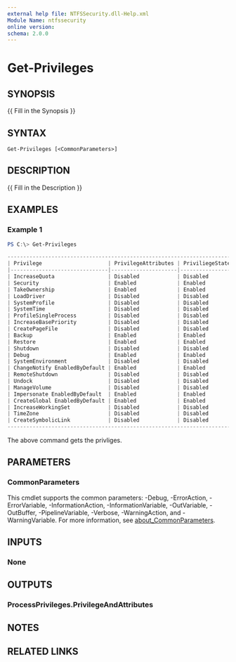 ```yaml
---
external help file: NTFSSecurity.dll-Help.xml
Module Name: ntfssecurity
online version:
schema: 2.0.0
---
```


# Get-Privileges

## SYNOPSIS

{{ Fill in the Synopsis }}

## SYNTAX

```
Get-Privileges [<CommonParameters>]
```

## DESCRIPTION

{{ Fill in the Description }}

## EXAMPLES

### Example 1

```PowerShell
PS C:\> Get-Privileges

-------------------------------------------------------------------------
| Privilege                     | PrivilegeAttributes | PriviliegeState |
|-------------------------------|---------------------|-----------------|
| IncreaseQuota                 | Disabled            | Disabled        |
| Security                      | Enabled             | Enabled         |
| TakeOwnership                 | Enabled             | Enabled         |
| LoadDriver                    | Disabled            | Disabled        |
| SystemProfile                 | Disabled            | Disabled        |
| SystemTime                    | Disabled            | Disabled        |
| ProfileSingleProcess          | Disabled            | Disabled        |
| IncreaseBasePriority          | Disabled            | Disabled        |
| CreatePageFile                | Disabled            | Disabled        |
| Backup                        | Enabled             | Enabled         |
| Restore                       | Enabled             | Enabled         |
| Shutdown                      | Disabled            | Disabled        |
| Debug                         | Enabled             | Enabled         |
| SystemEnvironment             | Disabled            | Disabled        |
| ChangeNotify EnabledByDefault | Enabled             | Enabled         |
| RemoteShutdown                | Disabled            | Disabled        |
| Undock                        | Disabled            | Disabled        |
| ManageVolume                  | Disabled            | Disabled        |
| Impersonate EnabledByDefault  | Enabled             | Enabled         |
| CreateGlobal EnabledByDefault | Enabled             | Enabled         |
| IncreaseWorkingSet            | Disabled            | Disabled        |
| TimeZone                      | Disabled            | Disabled        |
| CreateSymbolicLink            | Disabled            | Disabled        |
-------------------------------------------------------------------------
```

The above command gets the privliges.

## PARAMETERS

### CommonParameters
This cmdlet supports the common parameters: -Debug, -ErrorAction, -ErrorVariable, -InformationAction, -InformationVariable, -OutVariable, -OutBuffer, -PipelineVariable, -Verbose, -WarningAction, and -WarningVariable. For more information, see [about_CommonParameters](http://go.microsoft.com/fwlink/?LinkID=113216).

## INPUTS

### None

## OUTPUTS

### ProcessPrivileges.PrivilegeAndAttributes

## NOTES

## RELATED LINKS
